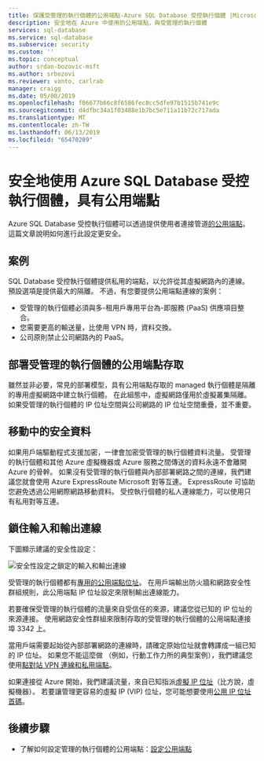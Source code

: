 ```yaml
---
title: 保護受管理的執行個體的公用端點-Azure SQL Database 受控執行個體 |Microsoft Docs
description: 安全地在 Azure 中使用的公用端點，與受管理的執行個體
services: sql-database
ms.service: sql-database
ms.subservice: security
ms.custom: ''
ms.topic: conceptual
author: srdan-bozovic-msft
ms.author: srbozovi
ms.reviewer: vanto, carlrab
manager: craigg
ms.date: 05/08/2019
ms.openlocfilehash: f06677b66c8f6586fec8cc5dfe97b1515b741e9c
ms.sourcegitcommit: d4dfbc34a1f03488e1b7bc5e711a11b72c717ada
ms.translationtype: MT
ms.contentlocale: zh-TW
ms.lasthandoff: 06/13/2019
ms.locfileid: "65470289"
---
```

# <a name="use-an-azure-sql-database-managed-instance-securely-with-public-endpoints"></a>安全地使用 Azure SQL Database 受控執行個體，具有公用端點

Azure SQL Database 受控執行個體可以透過提供使用者連接管道[的公用端點](../virtual-network/virtual-network-service-endpoints-overview.md)。 這篇文章說明如何進行此設定更安全。

## <a name="scenarios"></a>案例

SQL Database 受控執行個體提供私用的端點，以允許從其虛擬網路內的連線。 預設選項是提供最大的隔離。 不過，有您要提供公用端點連線的案例：

- 受管理的執行個體必須與多-租用戶專用平台為-即服務 (PaaS) 供應項目整合。
- 您需要更高的輸送量，比使用 VPN 時，資料交換。
- 公司原則禁止公司網路內的 PaaS。

## <a name="deploy-a-managed-instance-for-public-endpoint-access"></a>部署受管理的執行個體的公用端點存取

雖然並非必要，常見的部署模型，具有公用端點存取的 managed 執行個體是隔離的專用虛擬網路中建立執行個體。 在此組態中，虛擬網路僅用於虛擬叢集隔離。 如果受管理的執行個體的 IP 位址空間與公司網路的 IP 位址空間重疊，並不重要。

## <a name="secure-data-in-motion"></a>移動中的安全資料

如果用戶端驅動程式支援加密，一律會加密受管理的執行個體資料流量。 受管理的執行個體和其他 Azure 虛擬機器或 Azure 服務之間傳送的資料永遠不會離開 Azure 的骨幹。 如果沒有受管理的執行個體與內部部署網路之間的連線，我們建議您就會使用 Azure ExpressRoute Microsoft 對等互連。 ExpressRoute 可協助您避免透過公用網際網路移動資料。 受控執行個體的私人連線能力，可以使用只有私用對等互連。

## <a name="lock-down-inbound-and-outbound-connectivity"></a>鎖住輸入和輸出連線

下圖顯示建議的安全性設定：

![安全性設定之鎖定的輸入和輸出連線](media/sql-database-managed-instance-public-endpoint-securely/managed-instance-vnet.png)

受管理的執行個體都有[專用的公用端點位址](sql-database-managed-instance-find-management-endpoint-ip-address.md)。 在用戶端輸出防火牆和網路安全性群組規則，此公用端點 IP 位址設定來限制輸出連線能力。

若要確保受管理的執行個體的流量來自受信任的來源，建議您從已知的 IP 位址的來源連接。 使用網路安全性群組來限制存取的受管理的執行個體的公用端點連接埠 3342 上。

當用戶端需要起始從內部部署網路的連線時，請確定原始位址就會轉譯成一組已知的 IP 位址。 如果您不能這麼做 （例如，行動工作力所的典型案例），我們建議您使用[點對站 VPN 連線和私用端點](sql-database-managed-instance-configure-p2s.md)。

如果連接從 Azure 開始，我們建議流量，來自已知指派[虛擬 IP 位址](../virtual-network/virtual-networks-reserved-public-ip.md)（比方說，虛擬機器）。 若要讓管理更容易的虛擬 IP (VIP) 位址，您可能想要使用[公用 IP 位址首碼](../virtual-network/public-ip-address-prefix.md)。

## <a name="next-steps"></a>後續步驟

- 了解如何設定管理的執行個體的公用端點：[設定公用端點](sql-database-managed-instance-public-endpoint-configure.md)
